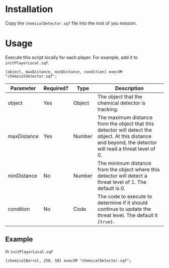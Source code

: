 # Installation
Copy the `chemicalDetector.sqf` file into the root of you mission.

# Usage
Execute this script locally for each player. For example, add it to `initPlayerLocal.sqf`.
```
[object, maxDistance, minDistance, condition] execVM "chemicalDetector.sqf";
```

| Parameter | Required? | Type | Description |
| --- | --- | --- | --- |
| object | Yes | Object | The object that the chemical detector is tracking. |
| maxDistance | Yes | Number | The maximum distance from the object that this detector will detect the object. At this distance and beyond, the detector will read a threat level of 0. |
| minDistance | No | Number | The minimum distance from the object where this detector will detect a threat level of 1. The default is 0. |
| condition | No | Code | The code to execute to determine if it should continue to update the threat level. The default it `{true}`. |

## Example
In `initPlayerLocal.sqf`
```
[chemicalBarrel, 250, 50] execVM "chemicalDetector.sqf";
```
